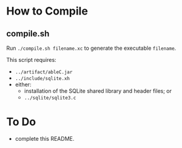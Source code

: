 # How to Compile

## compile.sh

Run `./compile.sh filename.xc` to generate the executable `filename`.

This script requires:
* `../artifact/ableC.jar`
* `../include/sqlite.xh`
* either:
  * installation of the SQLite shared library and header files; or
  * `../sqlite/sqlite3.c`

# To Do
+ complete this README.
